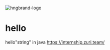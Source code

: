 ![hngbrand-logo](https://user-images.githubusercontent.com/54712894/129954089-1b2f9edc-b7e8-4912-86f6-8074d9c7fc8a.png)
# hello
hello"string" in java
https://internship.zuri.team/
